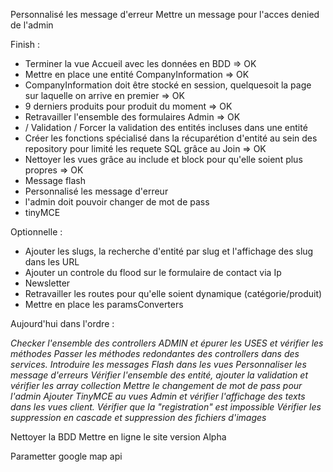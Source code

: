 Personnalisé les message d'erreur
Mettre un message pour l'acces denied de l'admin

Finish : 
- Terminer la vue Accueil avec les données en BDD => OK
- Mettre en place une entité CompanyInformation => OK
- CompanyInformation doit être stocké en session, quelquesoit la page sur laquelle on arrive en premier => OK
- 9 derniers produits pour produit du moment => OK
- Retravailler l'ensemble des formulaires Admin  => OK
- / Validation / Forcer la validation des entités incluses dans une entité
- Créer les fonctions spécialisé dans la récuparétion d'entité au sein des repository pour limité les requete SQL grâce au Join => OK
- Nettoyer les vues grâce au include et block pour qu'elle soient plus propres => OK
- Message flash
- Personnalisé les message d'erreur
- l'admin doit pouvoir changer de mot de pass
- tinyMCE

Optionnelle : 
- Ajouter les slugs, la recherche d'entité par slug et l'affichage des slug dans les URL
- Ajouter un controle du flood sur le formulaire de contact via Ip
- Newsletter
- Retravailler les routes pour qu'elle soient dynamique (catégorie/produit)
- Mettre en place les paramsConverters

Aujourd'hui dans l'ordre :

_Checker l'ensemble des controllers ADMIN et épurer les USES et vérifier les méthodes_
_Passer les méthodes redondantes des controllers dans des services._
_Introduire les messages Flash dans les vues_
_Personnaliser les message d'erreurs_
_Vérifier l'ensemble des entité, ajouter la validation et vérifier les array collection_
_Mettre le changement de mot de pass pour l'admin_
_Ajouter TinyMCE au vues Admin et vérifier l'affichage des texts dans les vues client._
_Vérifier que la "registration" est impossible_
_Vérifier les suppression en cascade et suppression des fichiers d'images_

Nettoyer la BDD
Mettre en ligne le site version Alpha

Parametter google map api